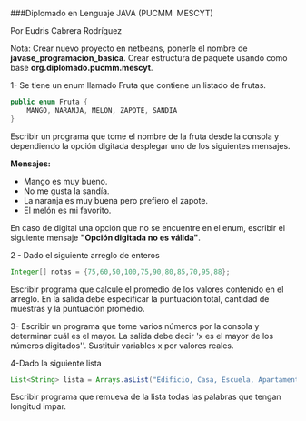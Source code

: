 ###Diplomado en Lenguaje JAVA (PUCMM ­ MESCYT)

Por Eudris Cabrera Rodríguez
 
Nota: Crear nuevo proyecto en netbeans, ponerle el nombre de **javase_programacion_basica**. Crear estructura de paquete usando como base **org.diplomado.pucmm.mescyt**. 

1- Se tiene un enum llamado Fruta que contiene un listado de frutas. 
```java
public enum Fruta {
    MANGO, NARANJA, MELON, ZAPOTE, SANDIA
}
```
Escribir un programa que tome el nombre de la fruta  desde la consola y dependiendo la opción digitada desplegar uno de los siguientes mensajes.

**Mensajes:**
* Mango es muy bueno.
* No me gusta la sandía.
* La naranja es muy buena pero prefiero el zapote.
* El melón es mi favorito.

En caso de digital una opción que no se encuentre en el enum, escribir el siguiente mensaje **"Opción digitada no es válida"**.

2 - Dado el siguiente arreglo de enteros  
```java
Integer[] notas = {75,60,50,100,75,90,80,85,70,95,88};
```
Escribir programa que calcule el promedio de los valores contenido en el arreglo. En la salida debe especificar la puntuación total, cantidad de muestras y la puntuación promedio.


3- Escribir un programa que tome varios números por la consola y determinar cuál es el mayor.  La salida debe decir  'x es el mayor de los números digitados''. Sustituir variables x por valores reales.

4-Dado la siguiente lista 
```java
List<String> lista = Arrays.asList("Edificio, Casa, Escuela, Apartamento, Carro, Tienda,Farmacia");
```
Escribir programa que remueva de la lista todas las palabras que tengan longitud impar.

